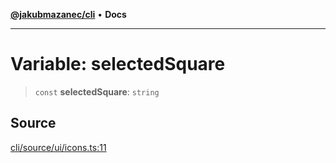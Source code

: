 [**@jakubmazanec/cli**](../../../README.md) • **Docs**

---

# Variable: selectedSquare

> `const` **selectedSquare**: `string`

## Source

[cli/source/ui/icons.ts:11](https://github.com/jakubmazanec/js-tools/blob/4653f1571319b3537b5a901a19e171562b7727e5/packages/cli/source/ui/icons.ts#L11)
